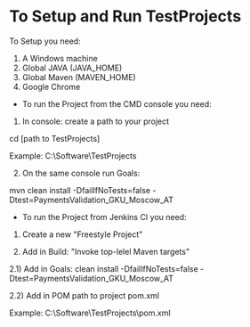 # To Setup and Run TestProjects

To Setup you need:
1.	A Windows machine
2.	Global JAVA (JAVA_HOME)
3.	Global Maven (MAVEN_HOME)
4.	Google Chrome

* To run the Project from the CMD console you need:
1.	In console: create a path to your project

cd [path to TestProjects]

Example: C:\Software\TestProjects

2.	On the same console run Goals:

mvn clean install -DfailIfNoTests=false -Dtest=PaymentsValidation_GKU_Moscow_AT

* To run the Project from Jenkins CI you need:
1) Create a new "Freestyle Project"

2) Add in Build: "Invoke top-lelel Maven targets"

2.1) Add in Goals:
clean install -DfailIfNoTests=false -Dtest=PaymentsValidation_GKU_Moscow_AT

2.2) Add in POM path to project pom.xml

Example: C:\Software\TestProjects\pom.xml
